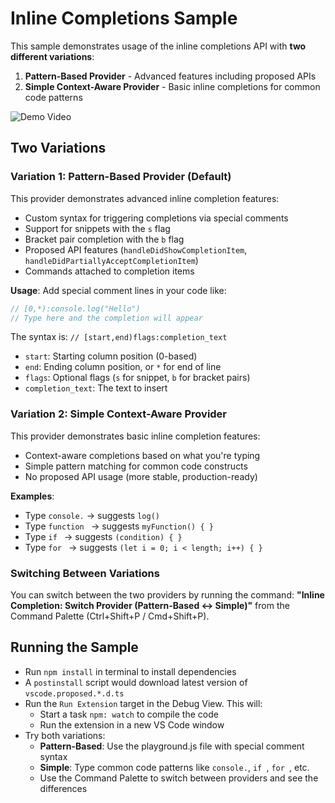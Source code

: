# Inline Completions Sample

This sample demonstrates usage of the inline completions API with **two different variations**:

1. **Pattern-Based Provider** - Advanced features including proposed APIs
2. **Simple Context-Aware Provider** - Basic inline completions for common code patterns

![Demo Video](./demo.gif)

## Two Variations

### Variation 1: Pattern-Based Provider (Default)

This provider demonstrates advanced inline completion features:
- Custom syntax for triggering completions via special comments
- Support for snippets with the `s` flag
- Bracket pair completion with the `b` flag  
- Proposed API features (`handleDidShowCompletionItem`, `handleDidPartiallyAcceptCompletionItem`)
- Commands attached to completion items

**Usage**: Add special comment lines in your code like:
```javascript
// [0,*):console.log("Hello")
// Type here and the completion will appear
```

The syntax is: `// [start,end)flags:completion_text`
- `start`: Starting column position (0-based)
- `end`: Ending column position, or `*` for end of line
- `flags`: Optional flags (`s` for snippet, `b` for bracket pairs)
- `completion_text`: The text to insert

### Variation 2: Simple Context-Aware Provider

This provider demonstrates basic inline completion features:
- Context-aware completions based on what you're typing
- Simple pattern matching for common code constructs
- No proposed API usage (more stable, production-ready)

**Examples**:
- Type `console.` → suggests `log()`
- Type `function ` → suggests `myFunction() { }`
- Type `if ` → suggests `(condition) { }`
- Type `for ` → suggests `(let i = 0; i < length; i++) { }`

### Switching Between Variations

You can switch between the two providers by running the command:
**"Inline Completion: Switch Provider (Pattern-Based ↔ Simple)"** from the Command Palette (Ctrl+Shift+P / Cmd+Shift+P).

## Running the Sample

- Run `npm install` in terminal to install dependencies
- A `postinstall` script would download latest version of `vscode.proposed.*.d.ts`
- Run the `Run Extension` target in the Debug View. This will:
	- Start a task `npm: watch` to compile the code
	- Run the extension in a new VS Code window
- Try both variations:
  - **Pattern-Based**: Use the playground.js file with special comment syntax
  - **Simple**: Type common code patterns like `console.`, `if `, `for `, etc.
  - Use the Command Palette to switch between providers and see the differences
